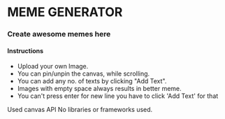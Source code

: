 # MEME GENERATOR
### Create awesome memes here

#### Instructions
* Upload your own Image.
* You can pin/unpin the canvas, while scrolling.
* You can add any no. of texts by clicking "Add Text".
* Images with empty space always results in better meme.
* You can't press enter for new line you have to click 'Add Text' for that

Used canvas API
No libraries or frameworks used.
